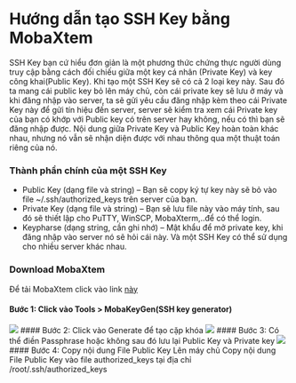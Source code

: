 # Hướng dẫn tạo SSH Key bằng MobaXtem
SSH Key bạn cứ hiểu đơn giản là một phương thức chứng thực người dùng truy cập bằng cách đối chiếu giữa một key cá nhân (Private Key) và key công khai(Public Key).
Khi tạo một SSH Key sẽ có cả 2 loại key này. Sau đó ta mang cái public key bỏ lên máy chủ, còn cái private key sẽ lưu ở máy và khi đăng nhập vào server, ta sẽ gửi yêu cầu đăng nhập kèm theo cái Private Key này để gửi tín hiệu đến server, server sẽ kiểm tra xem cái Private key của bạn có khớp với Public key có trên server hay không, nếu có thì bạn sẽ đăng nhập được.
Nội dung giữa Private Key và Public Key hoàn toàn khác nhau, nhưng nó vẫn sẽ nhận diện được với nhau thông qua một thuật toán riêng của nó.

### Thành phần chính của một SSH Key
- Public Key (dạng file và string) – Bạn sẽ copy ký tự key này sẽ bỏ vào file ~/.ssh/authorized_keys trên server của bạn.
- Private Key (dạng file và string) – Bạn sẽ lưu file này vào máy tính, sau đó sẽ thiết lập cho PuTTY, WinSCP, MobaXterm,..để có thể login.
- Keypharse (dạng string, cần ghi nhớ) – Mật khẩu để mở private key, khi đăng nhập vào server nó sẽ hỏi cái này.
Và một SSH Key có thể sử dụng cho nhiều server khác nhau.
### Download MobaXtem
Để tải MobaXtem click vào link [này](https://news.cloud365.vn/ssh-mobaxterm-huong-dan-su-dung-mobaxterm-de-ssh-vao-server-linux/)
#### Bước 1: Click vào Tools > MobaKeyGen(SSH key generator)
<img src="https://i.imgur.com/xoFGCw7.png">
#### Bước 2: Click vào Generate để tạo cặp khóa
<img src="https://i.imgur.com/UlykxyH.png">
#### Bước 3: Có thể điền Passphrase hoặc không sau đó lưu lại Public Key  và Private key
<img src="https://i.imgur.com/fd0FAMu.png">
#### Bước 4: Copy nội dung File Public Key Lên máy chủ
Copy nội dung File Public Key vào file authorized_keys tại địa chỉ /root/.ssh/authorized_keys 



